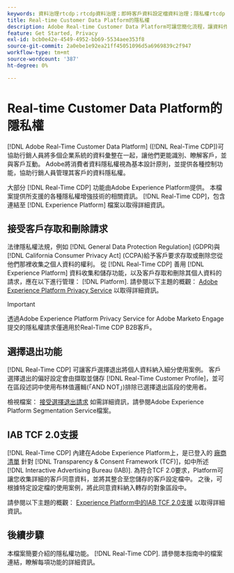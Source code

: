 ```yaml
---
keywords: 資料治理rtcdp；rtcdp資料治理；即時客戶資料設定檔資料治理；隱私權rtcdp；rtcdp隱私權
title: Real-time Customer Data Platform的隱私權
description: Adobe Real-time Customer Data Platform可讓您簡化流程，讓資料作業符合隱私權法規。
feature: Get Started, Privacy
exl-id: bcb0e42e-4549-4952-bb69-5534aee353f8
source-git-commit: 2a0ebe1e92ea21ff45051096d5a6969839c2f947
workflow-type: tm+mt
source-wordcount: '387'
ht-degree: 0%

---
```


# Real-time Customer Data Platform的隱私權

[!DNL Adobe Real-Time Customer Data Platform] ([!DNL Real-Time CDP])可協助行銷人員將多個企業系統的資料彙整在一起，讓他們更能識別、瞭解客戶，並與客戶互動。 Adobe將消費者資料隱私權視為基本設計原則，並提供各種控制功能，協助行銷人員管理其客戶的資料隱私權。

大部分 [!DNL Real-Time CDP] 功能由Adobe Experience Platform提供。 本檔案提供所支援的各種隱私權增強技術的相關資訊。 [!DNL Real-Time CDP]，包含連結至 [!DNL Experience Platform] 檔案以取得詳細資訊。

## 接受客戶存取和刪除請求

法律隱私權法規，例如 [!DNL General Data Protection Regulation] (GDPR)與 [!DNL California Consumer Privacy Act] (CCPA)給予客戶要求存取或刪除您從他們那裡收集之個人資料的權利。 從 [!DNL Real-Time CDP] 善用 [!DNL Experience Platform] 資料收集和儲存功能，以及客戶存取和刪除其個人資料的請求，應在以下進行管理： [!DNL Platform]. 請參閱以下主題的概觀： [Adobe Experience Platform Privacy Service](../../privacy-service/home.md) 以取得詳細資訊。

>[!IMPORTANT]
>
> 透過Adobe Experience Platform Privacy Service for Adobe Marketo Engage提交的隱私權請求僅適用於Real-Time CDP B2B客戶。

## 選擇退出功能

[!DNL Real-Time CDP] 可讓客戶選擇退出將個人資料納入細分使用案例。 客戶選擇退出的偏好設定會由擷取並儲存 [!DNL Real-Time Customer Profile]，並可在區段述詞中使用布林值邏輯(「AND NOT」)排除已選擇退出區段的使用者。

檢視檔案： [接受選擇退出請求](../../segmentation/consents.md) 如需詳細資訊，請參閱Adobe Experience Platform Segmentation Service檔案。

## IAB TCF 2.0支援

[!DNL Real-Time CDP] 內建在Adobe Experience Platform上，是已登入的 [廠商清單](https://iabeurope.eu/vendor-list-tcf/) 針對 [!DNL Transparency & Consent Framework (TCF)]，如中所述 [!DNL Interactive Advertising Bureau (IAB)]. 為符合TCF 2.0要求，Platform可讓您收集詳細的客戶同意資料，並將其整合至您儲存的客戶設定檔中。 之後，可根據特定設定檔的使用案例，將此同意資料納入轉存的對象區段中。

請參閱以下主題的概觀： [Experience Platform中的IAB TCF 2.0支援](../../landing/governance-privacy-security/consent/iab/overview.md) 以取得詳細資訊。

## 後續步驟

本檔案簡要介紹的隱私權功能。 [!DNL Real-Time CDP]. 請參閱本指南中的檔案連結，瞭解每項功能的詳細資訊。
